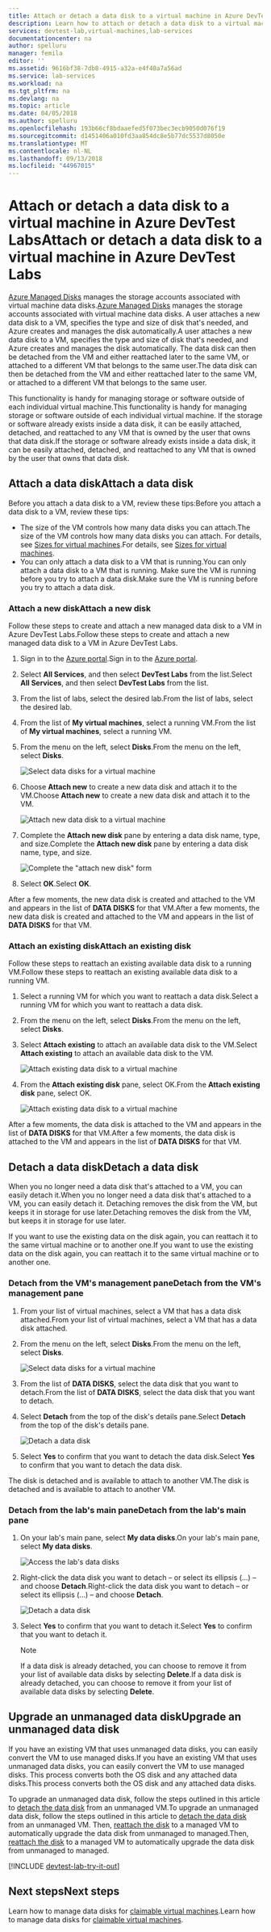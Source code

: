 ```yaml
---
title: Attach or detach a data disk to a virtual machine in Azure DevTest Labs  | Microsoft Docs
description: Learn how to attach or detach a data disk to a virtual machine in Azure DevTest Labs
services: devtest-lab,virtual-machines,lab-services
documentationcenter: na
author: spelluru
manager: femila
editor: ''
ms.assetid: 9616bf38-7db8-4915-a32a-e4f40a7a56ad
ms.service: lab-services
ms.workload: na
ms.tgt_pltfrm: na
ms.devlang: na
ms.topic: article
ms.date: 04/05/2018
ms.author: spelluru
ms.openlocfilehash: 193b66cf8bdaaefed5f073bec3ecb9050d076f19
ms.sourcegitcommit: d1451406a010fd3aa854dc8e5b77dc5537d8050e
ms.translationtype: MT
ms.contentlocale: nl-NL
ms.lasthandoff: 09/13/2018
ms.locfileid: "44967015"
---
```

# <a name="attach-or-detach-a-data-disk-to-a-virtual-machine-in-azure-devtest-labs"></a><span data-ttu-id="8fef1-103">Attach or detach a data disk to a virtual machine in Azure DevTest Labs</span><span class="sxs-lookup"><span data-stu-id="8fef1-103">Attach or detach a data disk to a virtual machine in Azure DevTest Labs</span></span>
<span data-ttu-id="8fef1-104">[Azure Managed Disks](https://docs.microsoft.com/azure/virtual-machines/windows/managed-disks-overview) manages the storage accounts associated with virtual machine data disks.</span><span class="sxs-lookup"><span data-stu-id="8fef1-104">[Azure Managed Disks](https://docs.microsoft.com/azure/virtual-machines/windows/managed-disks-overview) manages the storage accounts associated with virtual machine data disks.</span></span> <span data-ttu-id="8fef1-105">A user attaches a new data disk to a VM, specifies the type and size of disk that's needed, and Azure creates and manages the disk automatically.</span><span class="sxs-lookup"><span data-stu-id="8fef1-105">A user attaches a new data disk to a VM, specifies the type and size of disk that's needed, and Azure creates and manages the disk automatically.</span></span> <span data-ttu-id="8fef1-106">The data disk can then be detached from the VM and either reattached later to the same VM, or attached to a different VM that belongs to the same user.</span><span class="sxs-lookup"><span data-stu-id="8fef1-106">The data disk can then be detached from the VM and either reattached later to the same VM, or attached to a different VM that belongs to the same user.</span></span>

<span data-ttu-id="8fef1-107">This functionality is handy for managing storage or software outside of each individual virtual machine.</span><span class="sxs-lookup"><span data-stu-id="8fef1-107">This functionality is handy for managing storage or software outside of each individual virtual machine.</span></span> <span data-ttu-id="8fef1-108">If the storage or software already exists inside a data disk, it can be easily attached, detached, and reattached to any VM that is owned by the user that owns that data disk.</span><span class="sxs-lookup"><span data-stu-id="8fef1-108">If the storage or software already exists inside a data disk, it can be easily attached, detached, and reattached to any VM that is owned by the user that owns that data disk.</span></span>

## <a name="attach-a-data-disk"></a><span data-ttu-id="8fef1-109">Attach a data disk</span><span class="sxs-lookup"><span data-stu-id="8fef1-109">Attach a data disk</span></span>
<span data-ttu-id="8fef1-110">Before you attach a data disk to a VM, review these tips:</span><span class="sxs-lookup"><span data-stu-id="8fef1-110">Before you attach a data disk to a VM, review these tips:</span></span>

- <span data-ttu-id="8fef1-111">The size of the VM controls how many data disks you can attach.</span><span class="sxs-lookup"><span data-stu-id="8fef1-111">The size of the VM controls how many data disks you can attach.</span></span> <span data-ttu-id="8fef1-112">For details, see [Sizes for virtual machines](https://docs.microsoft.com/azure/virtual-machines/windows/sizes).</span><span class="sxs-lookup"><span data-stu-id="8fef1-112">For details, see [Sizes for virtual machines](https://docs.microsoft.com/azure/virtual-machines/windows/sizes).</span></span>
- <span data-ttu-id="8fef1-113">You can only attach a data disk to a VM that is running.</span><span class="sxs-lookup"><span data-stu-id="8fef1-113">You can only attach a data disk to a VM that is running.</span></span> <span data-ttu-id="8fef1-114">Make sure the VM is running before you try to attach a data disk.</span><span class="sxs-lookup"><span data-stu-id="8fef1-114">Make sure the VM is running before you try to attach a data disk.</span></span>

### <a name="attach-a-new-disk"></a><span data-ttu-id="8fef1-115">Attach a new disk</span><span class="sxs-lookup"><span data-stu-id="8fef1-115">Attach a new disk</span></span>
<span data-ttu-id="8fef1-116">Follow these steps to create and attach a new managed data disk to a VM in Azure DevTest Labs.</span><span class="sxs-lookup"><span data-stu-id="8fef1-116">Follow these steps to create and attach a new managed data disk to a VM in Azure DevTest Labs.</span></span>

1. <span data-ttu-id="8fef1-117">Sign in to the [Azure portal](http://go.microsoft.com/fwlink/p/?LinkID=525040).</span><span class="sxs-lookup"><span data-stu-id="8fef1-117">Sign in to the [Azure portal](http://go.microsoft.com/fwlink/p/?LinkID=525040).</span></span>
1. <span data-ttu-id="8fef1-118">Select **All Services**, and then select **DevTest Labs** from the list.</span><span class="sxs-lookup"><span data-stu-id="8fef1-118">Select **All Services**, and then select **DevTest Labs** from the list.</span></span>
1. <span data-ttu-id="8fef1-119">From the list of labs, select the desired lab.</span><span class="sxs-lookup"><span data-stu-id="8fef1-119">From the list of labs, select the desired lab.</span></span> 
1. <span data-ttu-id="8fef1-120">From the list of **My virtual machines**, select a running VM.</span><span class="sxs-lookup"><span data-stu-id="8fef1-120">From the list of **My virtual machines**, select a running VM.</span></span>
1. <span data-ttu-id="8fef1-121">From the menu on the left, select **Disks**.</span><span class="sxs-lookup"><span data-stu-id="8fef1-121">From the menu on the left, select **Disks**.</span></span>

    ![Select data disks for a virtual machine](./media/devtest-lab-attach-detach-data-disk/devtest-lab-attach-data-disk.png)
1. <span data-ttu-id="8fef1-123">Choose **Attach new** to create a new data disk and attach it to the VM.</span><span class="sxs-lookup"><span data-stu-id="8fef1-123">Choose **Attach new** to create a new data disk and attach it to the VM.</span></span>

    ![Attach new data disk to a virtual machine](./media/devtest-lab-attach-detach-data-disk/devtest-lab-attach-new.png)
1. <span data-ttu-id="8fef1-125">Complete the **Attach new disk** pane by entering a data disk name, type, and size.</span><span class="sxs-lookup"><span data-stu-id="8fef1-125">Complete the **Attach new disk** pane by entering a data disk name, type, and size.</span></span>

    ![Complete the "attach new disk" form](./media/devtest-lab-attach-detach-data-disk/devtest-lab-attach-new-form.png)
1. <span data-ttu-id="8fef1-127">Select **OK**.</span><span class="sxs-lookup"><span data-stu-id="8fef1-127">Select **OK**.</span></span>

<span data-ttu-id="8fef1-128">After a few moments, the new data disk is created and attached to the VM and appears in the list of **DATA DISKS** for that VM.</span><span class="sxs-lookup"><span data-stu-id="8fef1-128">After a few moments, the new data disk is created and attached to the VM and appears in the list of **DATA DISKS** for that VM.</span></span>

### <a name="attach-an-existing-disk"></a><span data-ttu-id="8fef1-129">Attach an existing disk</span><span class="sxs-lookup"><span data-stu-id="8fef1-129">Attach an existing disk</span></span>
<span data-ttu-id="8fef1-130">Follow these steps to reattach an existing available data disk to a running VM.</span><span class="sxs-lookup"><span data-stu-id="8fef1-130">Follow these steps to reattach an existing available data disk to a running VM.</span></span> 

1. <span data-ttu-id="8fef1-131">Select a running VM for which you want to reattach a data disk.</span><span class="sxs-lookup"><span data-stu-id="8fef1-131">Select a running VM for which you want to reattach a data disk.</span></span>
1. <span data-ttu-id="8fef1-132">From the menu on the left, select **Disks**.</span><span class="sxs-lookup"><span data-stu-id="8fef1-132">From the menu on the left, select **Disks**.</span></span>
1. <span data-ttu-id="8fef1-133">Select **Attach existing** to attach an available data disk to the VM.</span><span class="sxs-lookup"><span data-stu-id="8fef1-133">Select **Attach existing** to attach an available data disk to the VM.</span></span>

    ![Attach existing data disk to a virtual machine](./media/devtest-lab-attach-detach-data-disk/devtest-lab-attach-existing2.png)

1. <span data-ttu-id="8fef1-135">From the **Attach existing disk** pane, select OK.</span><span class="sxs-lookup"><span data-stu-id="8fef1-135">From the **Attach existing disk** pane, select OK.</span></span>

    ![Attach existing data disk to a virtual machine](./media/devtest-lab-attach-detach-data-disk/devtest-lab-attach-existing.png)

<span data-ttu-id="8fef1-137">After a few moments, the data disk is attached to the VM and appears in the list of **DATA DISKS** for that VM.</span><span class="sxs-lookup"><span data-stu-id="8fef1-137">After a few moments, the data disk is attached to the VM and appears in the list of **DATA DISKS** for that VM.</span></span>

## <a name="detach-a-data-disk"></a><span data-ttu-id="8fef1-138">Detach a data disk</span><span class="sxs-lookup"><span data-stu-id="8fef1-138">Detach a data disk</span></span>
<span data-ttu-id="8fef1-139">When you no longer need a data disk that's attached to a VM, you can easily detach it.</span><span class="sxs-lookup"><span data-stu-id="8fef1-139">When you no longer need a data disk that's attached to a VM, you can easily detach it.</span></span> <span data-ttu-id="8fef1-140">Detaching removes the disk from the VM, but keeps it in storage for use later.</span><span class="sxs-lookup"><span data-stu-id="8fef1-140">Detaching removes the disk from the VM, but keeps it in storage for use later.</span></span>

<span data-ttu-id="8fef1-141">If you want to use the existing data on the disk again, you can reattach it to the same virtual machine or to another one.</span><span class="sxs-lookup"><span data-stu-id="8fef1-141">If you want to use the existing data on the disk again, you can reattach it to the same virtual machine or to another one.</span></span>

### <a name="detach-from-the-vms-management-pane"></a><span data-ttu-id="8fef1-142">Detach from the VM's management pane</span><span class="sxs-lookup"><span data-stu-id="8fef1-142">Detach from the VM's management pane</span></span>
1. <span data-ttu-id="8fef1-143">From your list of virtual machines, select a VM that has a data disk attached.</span><span class="sxs-lookup"><span data-stu-id="8fef1-143">From your list of virtual machines, select a VM that has a data disk attached.</span></span>
1. <span data-ttu-id="8fef1-144">From the menu on the left, select **Disks**.</span><span class="sxs-lookup"><span data-stu-id="8fef1-144">From the menu on the left, select **Disks**.</span></span>

    ![Select data disks for a virtual machine](./media/devtest-lab-attach-detach-data-disk/devtest-lab-attach-data-disk.png) 
1. <span data-ttu-id="8fef1-146">From the list of **DATA DISKS**, select the data disk that you want to detach.</span><span class="sxs-lookup"><span data-stu-id="8fef1-146">From the list of **DATA DISKS**, select the data disk that you want to detach.</span></span>
1. <span data-ttu-id="8fef1-147">Select **Detach** from the top of the disk's details pane.</span><span class="sxs-lookup"><span data-stu-id="8fef1-147">Select **Detach** from the top of the disk's details pane.</span></span>

    ![Detach a data disk](./media/devtest-lab-attach-detach-data-disk/devtest-lab-detach-data-disk2.png)
1. <span data-ttu-id="8fef1-149">Select **Yes** to confirm that you want to detach the data disk.</span><span class="sxs-lookup"><span data-stu-id="8fef1-149">Select **Yes** to confirm that you want to detach the data disk.</span></span>

<span data-ttu-id="8fef1-150">The disk is detached and is available to attach to another VM.</span><span class="sxs-lookup"><span data-stu-id="8fef1-150">The disk is detached and is available to attach to another VM.</span></span> 
### <a name="detach-from-the-labs-main-pane"></a><span data-ttu-id="8fef1-151">Detach from the lab's main pane</span><span class="sxs-lookup"><span data-stu-id="8fef1-151">Detach from the lab's main pane</span></span>
1. <span data-ttu-id="8fef1-152">On your lab's main pane, select **My data disks**.</span><span class="sxs-lookup"><span data-stu-id="8fef1-152">On your lab's main pane, select **My data disks**.</span></span>

    ![Access the lab's data disks](./media/devtest-lab-attach-detach-data-disk/devtest-lab-my-data-disks.png)
1. <span data-ttu-id="8fef1-154">Right-click the data disk you want to detach – or select its ellipsis (...) – and choose **Detach**.</span><span class="sxs-lookup"><span data-stu-id="8fef1-154">Right-click the data disk you want to detach – or select its ellipsis (...) – and choose **Detach**.</span></span>

    ![Detach a data disk](./media/devtest-lab-attach-detach-data-disk/devtest-lab-detach-data-disk.png)
1. <span data-ttu-id="8fef1-156">Select **Yes** to confirm that you want to detach it.</span><span class="sxs-lookup"><span data-stu-id="8fef1-156">Select **Yes** to confirm that you want to detach it.</span></span>

   > [!NOTE]
   > <span data-ttu-id="8fef1-157">If a data disk is already detached, you can choose to remove it from your list of available data disks by selecting **Delete**.</span><span class="sxs-lookup"><span data-stu-id="8fef1-157">If a data disk is already detached, you can choose to remove it from your list of available data disks by selecting **Delete**.</span></span>
   >
   >

## <a name="upgrade-an-unmanaged-data-disk"></a><span data-ttu-id="8fef1-158">Upgrade an unmanaged data disk</span><span class="sxs-lookup"><span data-stu-id="8fef1-158">Upgrade an unmanaged data disk</span></span>
<span data-ttu-id="8fef1-159">If you have an existing VM that uses unmanaged data disks, you can easily convert the VM to use managed disks.</span><span class="sxs-lookup"><span data-stu-id="8fef1-159">If you have an existing VM that uses unmanaged data disks, you can easily convert the VM to use managed disks.</span></span> <span data-ttu-id="8fef1-160">This process converts both the OS disk and any attached data disks.</span><span class="sxs-lookup"><span data-stu-id="8fef1-160">This process converts both the OS disk and any attached data disks.</span></span>

<span data-ttu-id="8fef1-161">To upgrade an unmanaged data disk, follow the steps outlined in this article to [detach the data disk](#detach-a-data-disk) from an unmanaged VM.</span><span class="sxs-lookup"><span data-stu-id="8fef1-161">To upgrade an unmanaged data disk, follow the steps outlined in this article to [detach the data disk](#detach-a-data-disk) from an unmanaged VM.</span></span> <span data-ttu-id="8fef1-162">Then, [reattach the disk](#attach-an-existing-disk) to a managed VM to automatically upgrade the data disk from unmanaged to managed.</span><span class="sxs-lookup"><span data-stu-id="8fef1-162">Then, [reattach the disk](#attach-an-existing-disk) to a managed VM to automatically upgrade the data disk from unmanaged to managed.</span></span>

[!INCLUDE [devtest-lab-try-it-out](../../includes/devtest-lab-try-it-out.md)]

## <a name="next-steps"></a><span data-ttu-id="8fef1-163">Next steps</span><span class="sxs-lookup"><span data-stu-id="8fef1-163">Next steps</span></span>
<span data-ttu-id="8fef1-164">Learn how to manage data disks for [claimable virtual machines](devtest-lab-add-claimable-vm.md#unclaim-a-vm).</span><span class="sxs-lookup"><span data-stu-id="8fef1-164">Learn how to manage data disks for [claimable virtual machines](devtest-lab-add-claimable-vm.md#unclaim-a-vm).</span></span>

